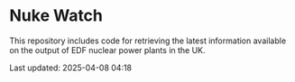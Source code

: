 # Nuke Watch

This repository includes code for retrieving the latest information available on the output of EDF nuclear power plants in the UK.

Last updated: 2025-04-08 04:18